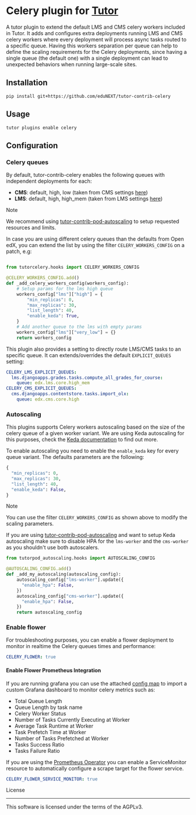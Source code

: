 # Celery plugin for [Tutor](https://docs.tutor.edly.io)

A tutor plugin to extend the default LMS and CMS celery workers included in Tutor.
It adds and configures extra deployments running LMS and CMS celery workers where
every deployment will process async tasks routed to a specific queue. Having this
workers separation per queue can help to define the scaling requirements for the Celery
deployments, since having a single queue (the default one) with a single deployment can
lead to unexpected behaviors when running large-scale sites.

## Installation

```shell
pip install git+https://github.com/eduNEXT/tutor-contrib-celery
```

## Usage

```shell
tutor plugins enable celery
```

## Configuration

### Celery queues

By default, tutor-contrib-celery enables the following queues with independent deployments
for each:

- **CMS**: default, high, low (taken from CMS settings [here](https://github.com/openedx/edx-platform/blob/open-release/redwood.master/cms/envs/common.py#L1578-L1582))
- **LMS**: default, high, high_mem (taken from LMS settings [here](https://github.com/openedx/edx-platform/blob/open-release/redwood.master/lms/envs/common.py#L2913-L2917))

> [!NOTE]
> We recommend using [tutor-contrib-pod-autoscaling](https://github.com/eduNEXT/tutor-contrib-pod-autoscaling)
> to setup requested resources and limits.

In case you are using different celery queues than the defaults from Open edX, you can
extend the list by using the filter `CELERY_WORKERS_CONFIG` on a patch, e.g:

```python

from tutorcelery.hooks import CELERY_WORKERS_CONFIG

@CELERY_WORKERS_CONFIG.add()
def _add_celery_workers_config(workers_config):
    # Setup params for the lms high queue
    workers_config["lms"]["high"] = {
        "min_replicas": 0,
        "max_replicas": 30,
        "list_length": 40,
        "enable_keda": True,
    }
    # Add another queue to the lms with empty params
    workers_config["lms"]["very_low"] = {}
    return workers_config
```

This plugin also provides a setting to directly route LMS/CMS tasks to an specific queue. It can extends/overrides
the default `EXPLICIT_QUEUES` setting:

```yaml
CELERY_LMS_EXPLICIT_QUEUES:
  lms.djangoapps.grades.tasks.compute_all_grades_for_course:
    queue: edx.lms.core.high_mem
CELERY_CMS_EXPLICIT_QUEUES:
  cms.djangoapps.contentstore.tasks.import_olx:
    queue: edx.cms.core.high
```

### Autoscaling

This plugins supports Celery workers autoscaling based on the size of the celery queue of a given worker variant. We are using
Keda autoscaling for this purposes, check the [Keda documentation](https://keda.sh/docs) to find out more.

To enable autoscaling you need to enable the `enable_keda` key for every queue variant. The defaults parameters are the following:

```python
{
  "min_replicas": 0,
  "max_replicas": 30,
  "list_length": 40,
  "enable_keda": False,
}
```

> [!NOTE]
> You can use the filter `CELERY_WORKERS_CONFIG` as shown above to modify the scaling parameters.

If you are using [tutor-contrib-pod-autoscaling](https://github.com/eduNEXT/tutor-contrib-pod-autoscaling) and want to setup Keda autoscaling make sure to disable HPA for the `lms-worker` and the `cms-worker` as you shouldn't use both autoscalers.

```python
from tutorpod_autoscaling.hooks import AUTOSCALING_CONFIG

@AUTOSCALING_CONFIG.add()
def _add_my_autoscaling(autoscaling_config):
    autoscaling_config["lms-worker"].update({
      "enable_hpa": False,
    })
    autoscaling_config["cms-worker"].update({
      "enable_hpa": False,
    })
    return autoscaling_config
```

### Enable flower

For troubleshooting purposes, you can enable a flower deployment to monitor in realtime the Celery queues
times and performance:

```yaml
CELERY_FLOWER: true
```

#### Enable Flower Prometheus Integration

If you are running grafana you can use the attached [config map](resources/configmap.yaml) to import a custom Grafana dashboard to monitor
celery metrics such as:

- Total Queue Length
- Queue Length by task name
- Celery Worker Status
- Number of Tasks Currently Executing at Worker
- Average Task Runtime at Worker
- Task Prefetch Time at Worker
- Number of Tasks Prefetched at Worker
- Tasks Success Ratio
- Tasks Failure Ratio

If you are using the [Prometheus Operator](https://github.com/prometheus-operator/prometheus-operator) you can enable a ServiceMonitor resource to automatically configure a scrape target for the flower service.

```yaml
CELERY_FLOWER_SERVICE_MONITOR: true
```

License

---

This software is licensed under the terms of the AGPLv3.
